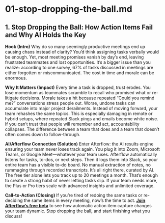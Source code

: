 # 01-stop-dropping-the-ball.md

## 1. Stop Dropping the Ball: How Action Items Fail and Why AI Holds the Key

**Hook (Intro)**
Why do so many seemingly productive meetings end up causing chaos instead of clarity? You’d think assigning tasks verbally would be enough. Yet, most meeting promises vanish by day’s end, leaving frustrated teammates and lost opportunities. It’s a bigger issue than you realize: according to one survey, 67% of tasks discussed in meetings are either forgotten or miscommunicated. The cost in time and morale can be enormous.

**Why It Matters (Impact)**
Every time a task is dropped, trust erodes. You lose momentum as teammates scramble to recall who promised what or re-litigate decisions. Morale takes a hit because repeated “Could you remind me?” conversations stress people out. Worse, undone tasks can accumulate into major project derailments. Instead of moving forward, your team rehashes the same topics. This is especially damaging in remote or hybrid setups, where repeated Slack pings and emails become white noise. If you can’t trust that people will remember and act, accountability collapses. The difference between a team that does and a team that doesn’t often comes down to follow-through.

**AI/Afterflow Connection (Solution)**
Enter Afterflow: the AI results engine ensuring your team never loses track again. You plug it into Zoom, Microsoft Teams, or Google Meet—whatever your team uses. Afterflow automatically listens for tasks, to-dos, or next steps. Then it logs them into Slack, so your entire team has a visible to-do board. No manual extraction of notes, no rummaging through recorded transcripts. It’s all right there, curated by AI. The free tier alone lets you track up to 20 meetings a month. That’s enough to create a strong habit of never letting tasks slip. If your team needs more, the Plus or Pro tiers scale with advanced insights and unlimited coverage.

**Call-to-Action (Closing)**
If you’re tired of redoing the same tasks or re-deciding the same items in every meeting, now’s the time to act. **[Join Afterflow’s free beta](#)** to see how automatic action item capture changes your team dynamic. Stop dropping the ball, and start finishing what you discuss!

